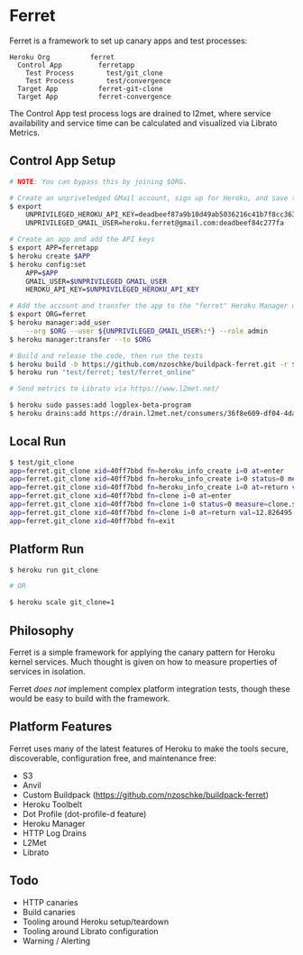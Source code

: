 # Ferret

Ferret is a framework to set up canary apps and test processes:

```
Heroku Org          ferret
  Control App         ferretapp
    Test Process        test/git_clone
    Test Process        test/convergence
  Target App          ferret-git-clone
  Target App          ferret-convergence
```

The Control App test process logs are drained to l2met, where service availability and service time can be calculated and visualized via Librato 
Metrics.

## Control App Setup

```sh
# NOTE: You can bypass this by joining $ORG.

# Create an unpriveledged GMail account, sign up for Heroku, and save the keys
$ export                                                                  \
    UNPRIVILEGED_HEROKU_API_KEY=deadbeef87a9b10d49ab5036216c41b7f8cc3633  \
    UNPRIVILEGED_GMAIL_USER=heroku.ferret@gmail.com:deadbeef84c277fa

# Create an app and add the API keys
$ export APP=ferretapp
$ heroku create $APP
$ heroku config:set                                                       \
    APP=$APP                                                              \
    GMAIL_USER=$UNPRIVILEGED_GMAIL_USER                                   \
    HEROKU_API_KEY=$UNPRIVILEGED_HEROKU_API_KEY

# Add the account and transfer the app to the "ferret" Heroku Manager org
$ export ORG=ferret
$ heroku manager:add_user                                                 \
    --org $ORG --user ${UNPRIVILEGED_GMAIL_USER%:*} --role admin
$ heroku manager:transfer --to $ORG

# Build and release the code, then run the tests
$ heroku build -b https://github.com/nzoschke/buildpack-ferret.git -r $APP
$ heroku run "test/ferret; test/ferret_online"

# Send metrics to Librato via https://www.l2met.net/

$ heroku sudo passes:add logplex-beta-program
$ heroku drains:add https://drain.l2met.net/consumers/36f8e609-df04-4da2-8630-86a959f41c68/logs
```

## Local Run

```sh
$ test/git_clone
app=ferret.git_clone xid=40ff7bbd fn=heroku_info_create i=0 at=enter
app=ferret.git_clone xid=40ff7bbd fn=heroku_info_create i=0 status=0 measure=heroku_info_create.success
app=ferret.git_clone xid=40ff7bbd fn=heroku_info_create i=0 at=return val=6.515912 unit=s measure=heroku_info_create.time
app=ferret.git_clone xid=40ff7bbd fn=clone i=0 at=enter
app=ferret.git_clone xid=40ff7bbd fn=clone i=0 status=0 measure=clone.success
app=ferret.git_clone xid=40ff7bbd fn=clone i=0 at=return val=12.826495 unit=s measure=clone.time
app=ferret.git_clone xid=40ff7bbd fn=exit
```

## Platform Run

```sh
$ heroku run git_clone

# OR

$ heroku scale git_clone=1
```

## Philosophy

Ferret is a simple framework for applying the canary pattern for Heroku kernel services. Much thought is given on how to measure properties of services in isolation.

Ferret *does not* implement complex platform integration tests, though these 
would be easy to build with the framework.

## Platform Features

Ferret uses many of the latest features of Heroku to make the tools secure,
discoverable, configuration free, and maintenance free:

* S3
* Anvil
* Custom Buildpack (https://github.com/nzoschke/buildpack-ferret)
* Heroku Toolbelt
* Dot Profile (dot-profile-d feature)
* Heroku Manager
* HTTP Log Drains
* L2Met
* Librato

## Todo

* HTTP canaries
* Build canaries
* Tooling around Heroku setup/teardown
* Tooling around Librato configuration
* Warning / Alerting
